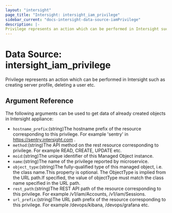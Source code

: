 ```yaml
---
layout: "intersight"
page_title: "Intersight: intersight_iam_privilege"
sidebar_current: "docs-intersight-data-source-iamPrivilege"
description: |-
Privilege represents an action which can be performed in Intersight such as creating server profile, deleting a user etc.
---
```


# Data Source: intersight_iam_privilege
Privilege represents an action which can be performed in Intersight such as creating server profile, deleting a user etc.
## Argument Reference
The following arguments can be used to get data of already created objects in Intersight appliance:
* `hostname_prefix`:(string)The hostname prefix of the resource corresponding to this privilege. For example 'sentry' in https://sentry.intersight.com .
* `method`:(string)The API method on the rest resource corresponding to privilege. For example READ, CREATE, UPDATE etc.
* `moid`:(string)The unique identifier of this Managed Object instance.
* `name`:(string)The name of the privilege reported by microservice.
* `object_type`:(string)The fully-qualified type of this managed object, i.e. the class name.This property is optional. The ObjectType is implied from the URL path.If specified, the value of objectType must match the class name specified in the URL path.
* `rest_path`:(string)The REST API path of the resource corresponding to this privilege. For example /v1/iam/Accounts, /v1/iam/Sessions.
* `url_prefix`:(string)The URL path prefix of the resource corresponding to this privilege. For example /devops/kibana, /devops/grafana etc.
